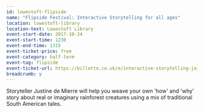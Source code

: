 ```yaml
---
id: lowestoft-flipside
name: "Flipside Festival: Interactive Storytelling for all ages"
location: lowestoft-library
location-text: Lowestoft Library
event-start-date: 2017-10-24
event-start-time: 1230
event-end-time: 1315
event-ticket-price: free
event-category: half-term
event-tag: flipside
event-ticket-url: https://billetto.co.uk/e/interactive-storytelling-join-in-tickets-212377
breadcrumb: y
---
```


Storyteller Justine de Mierre will help you weave your own 'how' and 'why' story about real or imaginary rainforest creatures using a mix of traditional South American tales.
